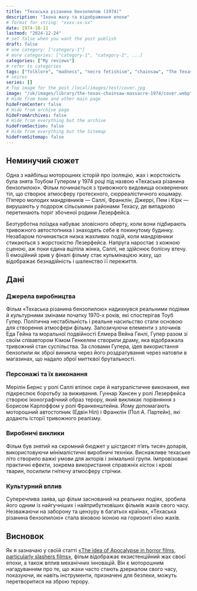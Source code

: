 ```yaml
---
title: "Техаська різанина бензопилою (1974)"
description: "Ікона жаху та відображення епохи"
# format for string: "xxxx-xx-xx"
date: 1974-10-11
lastmod: "2024-12-24"
# set false when you want the post publish
draft: false
# one category: ["category-1"]
# more categories: ["category-1", "category-2", ...]
categories: ["My reviews"]
# refer to categories
tags: ["folklore", "madness", "necro fetishism", "chainsaw", "The Texas Chain Saw Massacre"]
# seires
series: []
# Top image for the post /local/images/test/cover.jpg
image: "/uk/images/library/the-texas-chainsaw-massacre-1974/cover.webp"
# Hide from home and other main page
hideFromCenter: false
# Hide from archive page
hideFromArchives: false
# Hide from everything but the archive
hideFromSection: false
# Hide from everything but the Sitemap
hideFromSitemap: false
---
```

## Неминучий сюжет

Одна з найбільш моторошних історій про ізоляцію, жах і жорстокість була знята Тоубом Гупером у 1974 році під назвою «Техаська різанина бензопилою». Фільм починається з тривожного видовища осквернених тіл, що створює атмосферу гротескного, сюрреалістичного кошмару. П’ятеро молодих мандрівників — Саллі, Франклін, Джеррі, Пем і Кірк — вирушають у подорож сільськими районами Техасу, де випадково перетинають поріг збоченої родини Лезерфейса.

Безтурботна поїздка набуває зловісного оберту, коли вони підбирають тривожного автостопника і знаходять себе в покинутому будинку. Незабаром починається низка жахливих подій, коли мандрівники стикаються з жорстокістю Лезерфейса. Напруга наростає з кожною сценою, аж поки єдина вціліла жінка, Саллі, не здійснює болісну втечу. Її емоційний зрив у фіналі фільму стає кульмінацією жаху, що відображає безнадійність і шаленство її пережиття.

## Дані

### Джерела виробництва

Фільм «Техаська різанина бензопилою» надихнувся реальними подіями й культурними змінами початку 1970-х років, які спостерігав Тоуб Гупер. Політична нестабільність і реальне насильство стали основою для створення атмосфери фільму. Запозичуючи елементи з злочинів Еда Гейна та моральної подвійності Елмера Вейна Генлі, Гупер разом зі своїм співавтором Кімом Генкелем створили драму, яка відображала тривожний стан суспільства. За словами Гупера, ідея використання бензопили як зброї виникла через його роздратування через натовпи в магазинах, що надало зброї миттєвої брутальності.

### Персонажі та їх виконання

Мерілін Бернс у ролі Саллі втілює сире й натуралістичне виконання, яке підкреслює боротьбу за виживання. Гуннар Хансен у ролі Лезерфейса створює іконографічний образ терору, який викликає порівняння з Борисом Карлоффом у ролі Франкенштейна. Йому допомагають моторошний автостопник (Едвін Ніл) і Франклін (Пол А. Партейн), які додають історії тривожного реалізму.

### Виробничі виклики

Фільм був знятий на скромний бюджет у шістдесят п’ять тисяч доларів, використовуючи мінімалістичні виробничі техніки. Виснажливе техаське літо створило важкі умови для акторів і знімальної групи. Імпровізовані практичні ефекти, зокрема використання справжніх кісток і крові тварин, посилили гнітючу атмосферу стрічки.

### Культурний вплив

Суперечлива заява, що фільм заснований на реальних подіях, зробила його одним із найгучніших і найприбутковіших фільмів жахів свого часу. Незважаючи на заборону та цензуру в багатьох країнах, «Техаська різанина бензопилою» стала віковою іконою на горизонті кіно жахів.

## Висновок

Як я зазначаю у своїй статті <a href="/uk/articles/the-idea-of-apocalypse-in-horror-films-particularly-slashers-films/" target="_blank">«The idea of Apocalypse in horror films, particularly slashers films»</a>, фільм відображає екзистенційний жах своєї епохи, а також вплив механічних інновацій. Він є моторошним нагадуванням про те, що жахи часто стають дзеркалом свого часу, показуючи, як навіть інструменти, призначені для безпеки, можуть перетворитися на зброю терору.